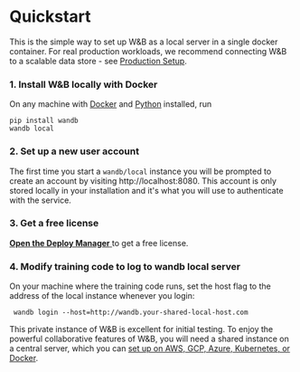 # Quickstart

This is the simple way to set up W\&B as a local server in a single docker container. For real production workloads, we recommend connecting W\&B to a scalable data store - see [Production Setup](setup.md).

### 1. Install W\&B locally with Docker

On any machine with [Docker](https://www.docker.com) and [Python](https://www.python.org) installed, run

```
pip install wandb
wandb local
```

### **2. Set up a new user account**

The first time you start a `wandb/local` instance you will be prompted to create an account by visiting http://localhost:8080. This account is only stored locally in your installation and it's what you will use to authenticate with the service.

### 3. Get a free license

[**Open the Deploy Manager** ](https://deploy.wandb.ai/deploy)to get a free license.

### 4. Modify training code to log to wandb local server

On your machine where the training code runs, set the host flag to the address of the local instance whenever you login:

```
 wandb login --host=http://wandb.your-shared-local-host.com
```

This private instance of W\&B is excellent for initial testing. To enjoy the powerful collaborative features of W\&B, you will need a shared instance on a central server, which you can [set up on AWS, GCP, Azure, Kubernetes, or Docker](https://docs.wandb.ai/self-hosted/setup).
